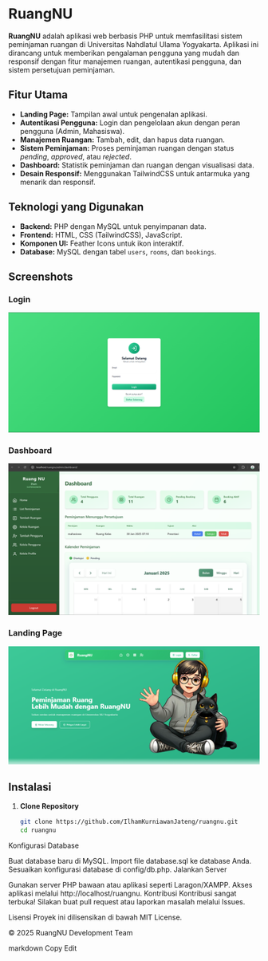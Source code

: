 # RuangNU

**RuangNU** adalah aplikasi web berbasis PHP untuk memfasilitasi sistem peminjaman ruangan di Universitas Nahdlatul Ulama Yogyakarta. Aplikasi ini dirancang untuk memberikan pengalaman pengguna yang mudah dan responsif dengan fitur manajemen ruangan, autentikasi pengguna, dan sistem persetujuan peminjaman.

## Fitur Utama

- **Landing Page:** Tampilan awal untuk pengenalan aplikasi.
- **Autentikasi Pengguna:** Login dan pengelolaan akun dengan peran pengguna (Admin, Mahasiswa).
- **Manajemen Ruangan:** Tambah, edit, dan hapus data ruangan.
- **Sistem Peminjaman:** Proses peminjaman ruangan dengan status *pending*, *approved*, atau *rejected*.
- **Dashboard:** Statistik peminjaman dan ruangan dengan visualisasi data.
- **Desain Responsif:** Menggunakan TailwindCSS untuk antarmuka yang menarik dan responsif.

## Teknologi yang Digunakan

- **Backend:** PHP dengan MySQL untuk penyimpanan data.
- **Frontend:** HTML, CSS (TailwindCSS), JavaScript.
- **Komponen UI:** Feather Icons untuk ikon interaktif.
- **Database:** MySQL dengan tabel `users`, `rooms`, dan `bookings`.

## Screenshots

### Login
![Login Page](images_readme/login.png)

### Dashboard
![Dashboard](images_readme/dashboard.png)

### Landing Page
![Landing Page](images_readme/landingpage.png)

## Instalasi

1. **Clone Repository**
   ```bash
   git clone https://github.com/IlhamKurniawanJateng/ruangnu.git
   cd ruangnu
Konfigurasi Database

Buat database baru di MySQL.
Import file database.sql ke database Anda.
Sesuaikan konfigurasi database di config/db.php.
Jalankan Server

Gunakan server PHP bawaan atau aplikasi seperti Laragon/XAMPP.
Akses aplikasi melalui http://localhost/ruangnu.
Kontribusi
Kontribusi sangat terbuka! Silakan buat pull request atau laporkan masalah melalui Issues.

Lisensi
Proyek ini dilisensikan di bawah MIT License.

© 2025 RuangNU Development Team

markdown
Copy
Edit






